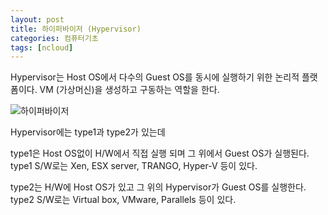 ```yaml
---
layout: post
title: 하이퍼바이저 (Hypervisor)
categories: 컴퓨터기초
tags: [ncloud]
---
```


Hypervisor는 Host OS에서 다수의 Guest OS를 동시에 실행하기 위한 논리적 플랫폼이다.
VM (가상머신)을 생성하고 구동하는 역할을 한다.

![하이퍼바이저](https://upload.wikimedia.org/wikipedia/commons/thumb/9/9e/Hyperviseur.svg/471px-Hyperviseur.svg.png)<br>

Hypervisor에는 type1과 type2가 있는데

type1은 Host OS없이 H/W에서 직접 실행 되며 그 위에서 Guest OS가 실행된다.
type1 S/W로는
Xen, ESX server, TRANGO, Hyper-V 등이 있다.

type2는 H/W에 Host OS가 있고 그 위의 Hypervisor가 Guest OS를 실행한다.
type2 S/W로는
Virtual box, VMware, Parallels 등이 있다. 